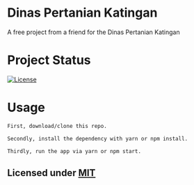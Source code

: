 # Dinas Pertanian Katingan

A free project from a friend for the Dinas Pertanian Katingan

# Project Status

[![License](https://img.shields.io/badge/License-MIT-yellow.svg)](https://opensource.org/licenses/MIT)

# Usage

```sh
First, download/clone this repo.

Secondly, install the dependency with yarn or npm install.

Thirdly, run the app via yarn or npm start.

```

## Licensed under [MIT](LICENSE)
